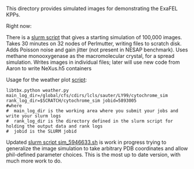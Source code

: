 This directory provides simulated images for demonstrating the ExaFEL KPPs.

Right now:

There is a [slurm script](./sim_5893005.sh) that gives a starting simulation of 100,000 images. 
Takes 30 minutes on 32 nodes of Perlmutter, writing files to scratch disk.
Adds Poisson noise and gain jitter (not present in NESAP benchmark).
Uses methane monooxygenase as the macromolecular crystal, for a spread simulation.
Writes images in individual files; later will use new code from Aaron to write NeXus.h5 containers


Usage for the weather plot [script](./weather.py): 
```
libtbx.python weather.py main_log_dir=/global/cfs/cdirs/lcls/sauter/LY99/cytochrome_sim rank_log_dir=$SCRATCH/cytochrome_sim jobid=5893005
#where
#  main_log_dir is the working area where you submit your jobs and write your slurm logs
#  rank_log_dir is the directory defined in the slurm script for holding the output data and rank logs
#  jobid is the SLURM jobid
```

Updated [slurm script sim_5946633.sh](./sim_5946633.sh) is work in progress trying to generalize the image simulation
to take arbitrary PDB coordinates and allow phil-defined parameter choices.  This is the most up to date version, with much 
more work to do.
